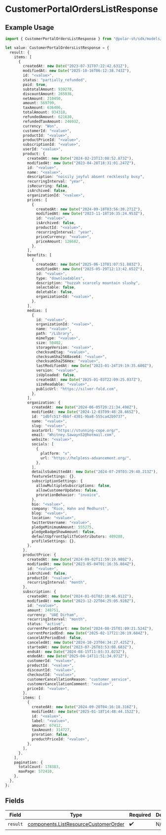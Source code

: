 # CustomerPortalOrdersListResponse

## Example Usage

```typescript
import { CustomerPortalOrdersListResponse } from "@polar-sh/sdk/models/operations/customerportalorderslist.js";

let value: CustomerPortalOrdersListResponse = {
  result: {
    items: [
      {
        createdAt: new Date("2023-07-31T07:22:42.631Z"),
        modifiedAt: new Date("2025-10-16T06:12:38.743Z"),
        id: "<value>",
        status: "partially_refunded",
        paid: true,
        subtotalAmount: 939278,
        discountAmount: 265936,
        netAmount: 210450,
        amount: 569799,
        taxAmount: 636406,
        totalAmount: 934318,
        refundedAmount: 621630,
        refundedTaxAmount: 246932,
        currency: "Won",
        customerId: "<value>",
        productId: "<value>",
        productPriceId: "<value>",
        subscriptionId: "<value>",
        userId: "<value>",
        product: {
          createdAt: new Date("2024-02-23T13:08:52.873Z"),
          modifiedAt: new Date("2023-04-28T18:31:01.247Z"),
          id: "<value>",
          name: "<value>",
          description: "noisily joyful absent recklessly busy",
          recurringInterval: "year",
          isRecurring: false,
          isArchived: false,
          organizationId: "<value>",
          prices: [
            {
              createdAt: new Date("2024-09-18T03:56:38.271Z"),
              modifiedAt: new Date("2023-11-18T10:35:24.953Z"),
              id: "<value>",
              isArchived: false,
              productId: "<value>",
              recurringInterval: "year",
              priceCurrency: "<value>",
              priceAmount: 126682,
            },
          ],
          benefits: [
            {
              createdAt: new Date("2025-06-13T01:07:51.083Z"),
              modifiedAt: new Date("2025-05-29T12:13:42.652Z"),
              id: "<value>",
              type: "downloadables",
              description: "huzzah scarcely mountain slushy",
              selectable: false,
              deletable: false,
              organizationId: "<value>",
            },
          ],
          medias: [
            {
              id: "<value>",
              organizationId: "<value>",
              name: "<value>",
              path: "/Library",
              mimeType: "<value>",
              size: 50402,
              storageVersion: "<value>",
              checksumEtag: "<value>",
              checksumSha256Base64: "<value>",
              checksumSha256Hex: "<value>",
              lastModifiedAt: new Date("2023-01-24T19:19:35.600Z"),
              version: "<value>",
              isUploaded: false,
              createdAt: new Date("2025-01-03T22:09:25.037Z"),
              sizeReadable: "<value>",
              publicUrl: "https://silver-fold.com",
            },
          ],
          organization: {
            createdAt: new Date("2024-06-05T20:21:34.498Z"),
            modifiedAt: new Date("2024-12-03T09:48:28.665Z"),
            id: "1dbfc517-0bbf-4301-9ba8-555ca42b9737",
            name: "<value>",
            slug: "<value>",
            avatarUrl: "https://stunning-cope.org/",
            email: "Whitney.Sawayn52@hotmail.com",
            website: "<value>",
            socials: [
              {
                platform: "x",
                url: "https://helpless-advancement.org/",
              },
            ],
            detailsSubmittedAt: new Date("2024-07-29T03:29:40.213Z"),
            featureSettings: {},
            subscriptionSettings: {
              allowMultipleSubscriptions: false,
              allowCustomerUpdates: false,
              prorationBehavior: "invoice",
            },
            bio: "<value>",
            company: "Rice, Hahn and Medhurst",
            blog: "<value>",
            location: "<value>",
            twitterUsername: "<value>",
            pledgeMinimumAmount: 555275,
            pledgeBadgeShowAmount: false,
            defaultUpfrontSplitToContributors: 409288,
            profileSettings: {},
          },
        },
        productPrice: {
          createdAt: new Date("2024-09-02T11:59:19.980Z"),
          modifiedAt: new Date("2023-05-04T01:16:35.084Z"),
          id: "<value>",
          isArchived: false,
          productId: "<value>",
          recurringInterval: "month",
        },
        subscription: {
          createdAt: new Date("2024-01-01T02:10:46.912Z"),
          modifiedAt: new Date("2023-12-22T04:25:05.928Z"),
          id: "<value>",
          amount: 248751,
          currency: "UAE Dirham",
          recurringInterval: "month",
          status: "active",
          currentPeriodStart: new Date("2024-08-25T01:09:21.524Z"),
          currentPeriodEnd: new Date("2025-02-17T21:26:19.684Z"),
          cancelAtPeriodEnd: false,
          canceledAt: new Date("2024-10-23T04:34:27.425Z"),
          startedAt: new Date("2023-07-26T03:53:08.683Z"),
          endsAt: new Date("2024-08-15T11:03:33.023Z"),
          endedAt: new Date("2025-04-14T11:51:34.071Z"),
          customerId: "<value>",
          productId: "<value>",
          discountId: "<value>",
          checkoutId: "<value>",
          customerCancellationReason: "customer_service",
          customerCancellationComment: "<value>",
          priceId: "<value>",
        },
        items: [
          {
            createdAt: new Date("2024-09-20T04:16:18.316Z"),
            modifiedAt: new Date("2025-01-18T14:48:44.152Z"),
            id: "<value>",
            label: "<value>",
            amount: 67412,
            taxAmount: 314727,
            proration: false,
            productPriceId: "<value>",
          },
        ],
      },
    ],
    pagination: {
      totalCount: 178383,
      maxPage: 572410,
    },
  },
};
```

## Fields

| Field                                                                                        | Type                                                                                         | Required                                                                                     | Description                                                                                  |
| -------------------------------------------------------------------------------------------- | -------------------------------------------------------------------------------------------- | -------------------------------------------------------------------------------------------- | -------------------------------------------------------------------------------------------- |
| `result`                                                                                     | [components.ListResourceCustomerOrder](../../models/components/listresourcecustomerorder.md) | :heavy_check_mark:                                                                           | N/A                                                                                          |